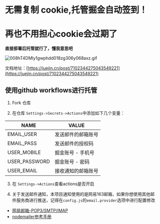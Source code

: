# 无需复制 cookie,托管掘金自动签到！
# 再也不用担心cookie会过期了

**直接部署后托管就行了，懂我意思吧**

![008hT4DMly1gwphdd018zg306y068axz.gif](https://p6-juejin.byteimg.com/tos-cn-i-k3u1fbpfcp/c5f74af8f821447f8ca4eae1c96d29d9~tplv-k3u1fbpfcp-watermark.image?)

文档地址：[https://juejin.cn/post/7102344275043549221](https://juejin.cn/post/7102344275043549221)

## 使用github workflows进行托管

1. Fork 仓库

2. 在仓库 `Settings->Secrets->Actions`中添加如下几个变量：

|  NAME   | VALUE  |
|  ----  | ----  |
| EMAIL_USER  | 发送邮件的邮箱账号 |
| EMAIL_PASS  | 发送邮件的授权码 |
| USER_MOBILE  | 掘金账号 - 手机号 |
| USER_PASSWORD  | 掘金账号 - 密码 |
| USER_EMAIL  | 接收通知的邮箱账号 |


3. 在 `Settings->Actions`查看actions是否开启

4. 关于发送邮件通知，本项目通知使用的是网易163邮箱，如果你想使用其他邮件服务商进行推送，记得在`config.js`的`email.provider`选项中进行配置修改
  - [网易邮箱-POP3/SMTP/IMAP](https://help.mail.163.com/faq.do?m=list&categoryID=90)
  - [nodemailer参考手册](https://www.npmjs.com/package/nodemailer)
